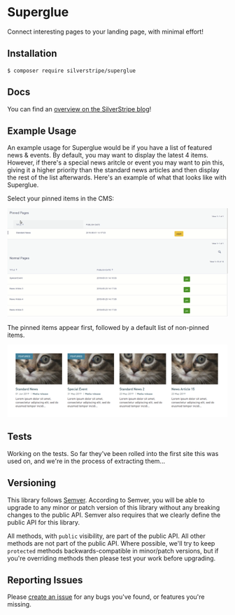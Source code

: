 # Superglue

Connect interesting pages to your landing page, with minimal effort!

## Installation

```
$ composer require silverstripe/superglue
```

## Docs

You can find an [overview on the SilverStripe blog](http://www.silverstripe.org/blog/superglue-your-pages)!

## Example Usage

An example usage for Superglue would be if you have a list of featured news & events. By default, you may want to display the latest 4 items. However, if there's a special news aritcle or event you may want to pin this, giving it a higher priority than the standard news articles and then display the rest of the list afterwards. Here's an example of what that looks like with Superglue.

Select your pinned items in the CMS:

![A screen recording of the CMS showing the content author clicking a "pin" button in a list of unpinned items, and the item moving to the "pinned" list of items above](docs/images/superglue-cms.gif "CMS recording of superglue")

The pinned items appear first, followed by a default list of non-pinned items.

![A screen shot of the website showing the two selected pinned items appearing first and a default list of items apearing afterwards](docs/images/superglue-frontend.png "Example usage of latest news & events")





## Tests

Working on the tests. So far they've been rolled into the first site this was used on, and we're in the process of extracting them...

## Versioning

This library follows [Semver](http://semver.org). According to Semver, you will be able to upgrade to any minor or patch version of this library without any breaking changes to the public API. Semver also requires that we clearly define the public API for this library.

All methods, with `public` visibility, are part of the public API. All other methods are not part of the public API. Where possible, we'll try to keep `protected` methods backwards-compatible in minor/patch versions, but if you're overriding methods then please test your work before upgrading.

## Reporting Issues

Please [create an issue](http://github.com/silverstripe/silverstripe-superglue/issues) for any bugs you've found, or features you're missing.
